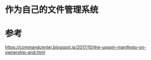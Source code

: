 
# 作为自己的文件管理系统  



# 参考 

https://commandcenter.blogspot.jp/2017/10/the-upspin-manifesto-on-ownership-and.html 
